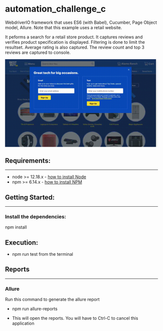 # automation_challenge_c

WebdriverIO framework that uses ES6 (with Babel), Cucumber, Page Object model, Allure.
Note that this example uses a retail website.  

It peforms a search for a retail store product.  It captures reviews and verifies product specification is displayed.  Filtering is done to limit the resultset.  Average rating is also captured.  The review count and top 3 reviews are captured to console.

![Automation Sample](https://github.com/Watirboi/automation_challenge_c/blob/main/sample-video.gif)

## Requirements:
---
* node >= 12.18.x - [how to install Node](https://nodejs.org/en/download/)
* npm >= 6.14.x - [how to install NPM](https://www.npmjs.com/get-npm)

## Getting Started:
---
### Install the dependencies:
npm install

## Execution:
* npm run test from the terminal

## Reports
---
### Allure
Run this command to generate the allure report
* npm run allure-reports 

* This will open the reports.  You will have to Ctrl-C to cancel this application